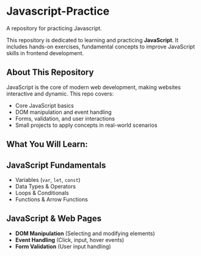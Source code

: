 # Javascript-Practice
A repository for practicing Javascript. <br>

This repository is dedicated to learning and practicing **JavaScript**. It includes hands-on exercises, fundamental concepts to improve JavaScript skills in frontend development.  <br>

## About This Repository  
JavaScript is the core of modern web development, making websites interactive and dynamic. This repo covers:   <br>
- Core JavaScript basics  <br>  
- DOM manipulation and event handling  <br>
- Forms, validation, and user interactions  <br> 
- Small projects to apply concepts in real-world scenarios  <br>  

## What You Will Learn:   <br>

## **JavaScript Fundamentals** <br>
- Variables (`var`, `let`, `const`)   <br>
- Data Types & Operators   <br>
- Loops & Conditionals   <br>
- Functions & Arrow Functions   <br>

## **JavaScript & Web Pages**   <br>
- **DOM Manipulation** (Selecting and modifying elements)   <br>
- **Event Handling** (Click, input, hover events)   <br>
- **Form Validation** (User input handling)     <br>
